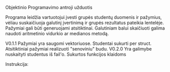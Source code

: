 Objektinio Programavimo antroji užduotis

Programa leidžia vartuotojui įvesti grupės studentų duomenis ir pažymius, vėliau suskaičiuoja galutinį įvertinimą ir grupės rezultatus pateikia lentelėje. Pažymiai gali būti generuojami atsitiktinai. Galutiniam balui skaičiuoti galima naudoti aritmetinio vidurkio ar medianos metodą.

V0.1.1 Pažymiai yra saugomi vektoriuose. Studentai sukurti per struct. Atsitiktiniai pažymiai realizuoti "senoviniu" budu.
V0.2.0 Yra galimybe nuskaityti studentus iš fail'o. Sukurtos funkcijos klaidoms 

Instrukcija:



